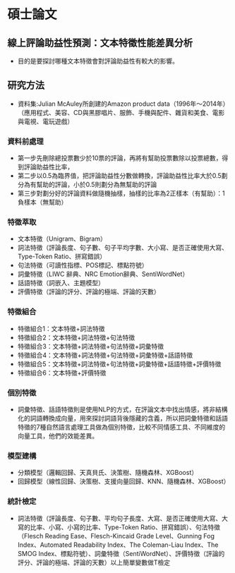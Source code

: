 # 碩士論文
## 線上評論助益性預測：文本特徵性能差異分析
* 目的是要探討哪種文本特徵會對評論助益性有較大的影響。
## 研究方法
* 資料集:Julian McAuley所創建的Amazon product data（1996年～2014年）（應用程式、美容、CD與黑膠唱片、服飾、手機與配件、雜貨和美食、電影與電視、電玩遊戲）
### 資料前處理
* 第一步先刪除總投票數少於10票的評論，再將有幫助投票數除以投票總數，得到評論助益性比率，
* 第二步以0.5為臨界值，把評論助益性分數做轉換，評論助益性比率大於0.5劃分為有幫助的評論，小於0.5則劃分為無幫助的評論
* 第三步對劃分好的評論資料做隨機抽樣，抽樣的比率為2正樣本（有幫助）：1負樣本（無幫助）
### 特徵萃取
* 文本特徵（Unigram、Bigram）
* 詞法特徵（評論長度、句子數、句子平均字數、大小寫、是否正確使用大寫、Type-Token Ratio、拼寫錯誤）
* 句法特徵（可讀性指標、POS標記、標點符號）
* 詞彙特徵（LIWC 辭典、NRC Emotion辭典、SentiWordNet）
* 話語特徵（詞嵌入、主題模型）
* 評價特徵（評論的評分、評論的極端、評論的天數）
### 特徵組合
* 特徵組合1：文本特徵+詞法特徵
* 特徵組合2：文本特徵+詞法特徵+句法特徵
* 特徵組合3：文本特徵+詞法特徵+句法特徵+詞彙特徵
* 特徵組合4：文本特徵+詞法特徵+句法特徵+詞彙特徵+話語特徵
* 特徵組合5：文本特徵+詞法特徵+句法特徵+詞彙特徵+話語特徵+評價特徵
* 特徵組合6：文本特徵+評價特徵
### 個別特徵
* 詞彙特徵、話語特徵則是使用NLP的方式，在評論文本中找出情感，將非結構化的詞語轉換成向量，用來探討詞語背後隱藏的含義，所以把詞彙特徵和話語特徵的7種自然語言處理工具做為個別特徵，比較不同情感工具、不同維度的向量工具，他們的效能差異。
### 模型建構
* 分類模型（邏輯回歸、天真貝氏、決策樹、隨機森林、XGBoost）
* 回歸模型（線性回歸、決策樹、支援向量回歸、KNN、隨機森林、XGBoost）
### 統計檢定
* 詞法特徵（評論長度、句子數、平均句子長度、大寫、是否正確使用大寫、大寫的比率、小寫、小寫的比率、Type-Token Ratio、拼寫錯誤）、句法特徵 （Flesch Reading Ease、Flesch-Kincaid Grade Level、Gunning Fog Index、Automated Readability Index、The Coleman-Liau Index、The SMOG Index、標點符號）、詞彙特徵（SentiWordNet）、評價特徵（評論的評分、評論的極端、評論的天數）以上簡單變數做T檢定
